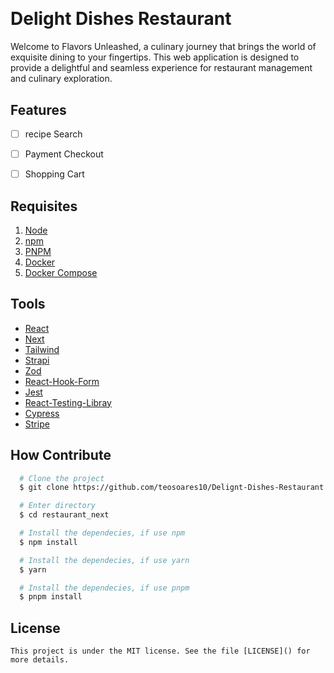 <h1 align="center">
  <img src="" />
  <p></p>
</h1>

# Delight Dishes Restaurant

Welcome to Flavors Unleashed, a culinary journey that brings the world of exquisite dining to your fingertips. This web application is designed to provide a delightful and seamless experience for restaurant management and culinary exploration.

## Features
  - [ ] recipe Search
  - [ ] Payment Checkout
  - [ ] Shopping Cart


## Requisites

  1. [Node](https://nodejs.org/) 
  2. [npm](https://www.npmjs.com/)
  3. [PNPM](https://pnpm.io/)
  3. [Docker](https://www.docker.com/)
  4. [Docker Compose](https://docs.docker.com/compose/)

## Tools

  - [React](https://reactjs.org)
  - [Next](https://nextjs.org/)
  - [Tailwind](https://tailwindcss.com/)
  - [Strapi](https://strapi.io/)
  - [Zod](https://zod.dev/)
  - [React-Hook-Form](https://react-hook-form.com/)
  - [Jest](https://jestjs.io/)
  - [React-Testing-Libray](https://testing-library.com/)
  - [Cypress](https:www.cypress.io/)
  - [Stripe](https://Stripe.com/)

## How Contribute

  ```bash
    # Clone the project
    $ git clone https://github.com/teosoares10/Delignt-Dishes-Restaurant.git
  ```
  ```bash
    # Enter directory
    $ cd restaurant_next
  ```
  ```bash
    # Install the dependecies, if use npm
    $ npm install
  ```
  ```bash
    # Install the dependecies, if use yarn
    $ yarn
  ```
  ```bash
    # Install the dependecies, if use pnpm
    $ pnpm install
  ```

  ## License

    This project is under the MIT license. See the file [LICENSE]() for more details. 
